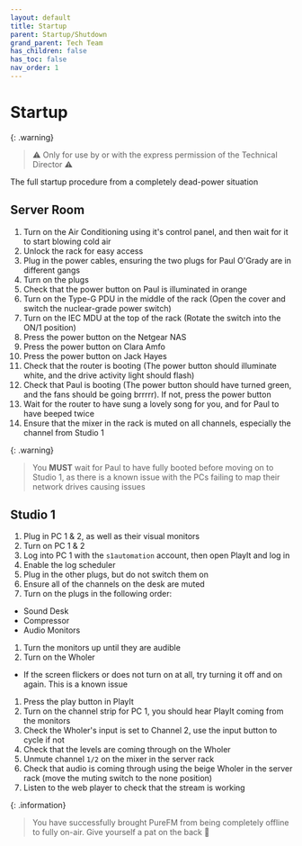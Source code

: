 ```yaml
---
layout: default
title: Startup
parent: Startup/Shutdown
grand_parent: Tech Team
has_children: false
has_toc: false
nav_order: 1
---
```


# Startup

{: .warning}
> ⚠️ Only for use by or with the express permission of the Technical Director ⚠️

The full startup procedure from a completely dead-power situation

## Server Room

1. Turn on the Air Conditioning using it's control panel, and then wait for it to start blowing cold air
1. Unlock the rack for easy access
1. Plug in the power cables, ensuring the two plugs for Paul O'Grady are in different gangs
1. Turn on the plugs
1. Check that the power button on Paul is illuminated in orange
1. Turn on the Type-G PDU in the middle of the rack (Open the cover and switch the nuclear-grade power switch)
1. Turn on the IEC MDU at the top of the rack (Rotate the switch into the ON/1 position)
1. Press the power button on the Netgear NAS
1. Press the power button on Clara Amfo
1. Press the power button on Jack Hayes
1. Check that the router is booting (The power button should illuminate white, and the drive activity light should flash)
1. Check that Paul is booting (The power button should have turned green, and the fans should be going brrrrr). If not,
press the power button
1. Wait for the router to have sung a lovely song for you, and for Paul to have beeped twice
1. Ensure that the mixer in the rack is muted on all channels, especially the channel from Studio 1

{: .warning}
> You **MUST** wait for Paul to have fully booted before moving on to Studio 1, as there is a known issue with the PCs
> failing to map their network drives causing issues

## Studio 1

1. Plug in PC 1 & 2, as well as their visual monitors
1. Turn on PC 1 & 2
1. Log into PC 1 with the `s1automation` account, then open PlayIt and log in
1. Enable the log scheduler
1. Plug in the other plugs, but do not switch them on
1. Ensure all of the channels on the desk are muted
1. Turn on the plugs in the following order:
  - Sound Desk
  - Compressor
  - Audio Monitors
1. Turn the monitors up until they are audible
1. Turn on the Wholer
  - If the screen flickers or does not turn on at all, try turning it off and on again. This is a known issue
1. Press the play button in PlayIt
1. Turn on the channel strip for PC 1, you should hear PlayIt coming from the monitors
1. Check the Wholer's input is set to Channel 2, use the input button to cycle if not
1. Check that the levels are coming through on the Wholer
1. Unmute channel `1/2` on the mixer in the server rack
1. Check that audio is coming through using the beige Wholer in the server rack (move the muting switch to the none
position)
1. Listen to the web player to check that the stream is working

{: .information}
> You have successfully brought PureFM from being completely offline to fully on-air. Give yourself a pat on the back 🙂